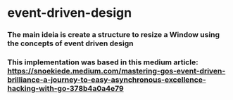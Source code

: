 # event-driven-design

### The main ideia is create a structure to resize a Window using the concepts of event driven design

### This implementation was based in this medium article: https://snoekiede.medium.com/mastering-gos-event-driven-brilliance-a-journey-to-easy-asynchronous-excellence-hacking-with-go-378b4a0a4e79